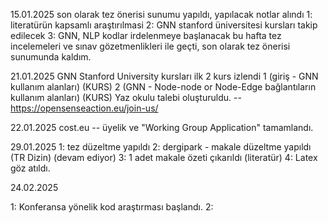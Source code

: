 15.01.2025
son olarak tez önerisi sunumu yapıldı, yapılacak notlar alındı
1: literatürün kapsamlı araştırılmasi
2: GNN stanford üniversitesi kursları takip edilecek
3: GNN, NLP kodlar irdelenmeye başlanacak
bu hafta tez incelemeleri ve sınav gözetmenlikleri ile geçti, son olarak tez önerisi sunumunda kaldım.

21.01.2025
GNN Stanford University kursları ilk 2 kurs izlendi
1 (giriş - GNN kullanım alanları) (KURS)
2 (GNN - Node-node or Node-Edge bağlantıların kullanım alanları) (KURS)
Yaz okulu talebi oluşturuldu. -- https://opensenseaction.eu/join-us/

22.01.2025
cost.eu -- üyelik ve "Working Group Application" tamamlandı.

29.01.2025
1: tez düzeltme yapıldı
2: dergipark - makale düzeltme yapıldı (TR Dizin) (devam ediyor)
3: 1 adet makale özeti çıkarıldı (literatür)
4: Latex göz atıldı.

24.02.2025

1: Konferansa yönelik kod araştırması başlandı.
2: 
